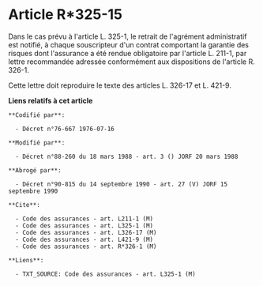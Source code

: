 # Article R*325-15

Dans le cas prévu à l'article L. 325-1, le retrait de l'agrément administratif est notifié, à chaque souscripteur d'un
contrat comportant la garantie des risques dont l'assurance a été rendue obligatoire par l'article L. 211-1, par lettre
recommandée adressée conformément aux dispositions de l'article R. 326-1.

Cette lettre doit reproduire le texte des articles L. 326-17 et L. 421-9.

**Liens relatifs à cet article**

	**Codifié par**:

	  - Décret n°76-667 1976-07-16

	**Modifié par**:

	  - Décret n°88-260 du 18 mars 1988 - art. 3 () JORF 20 mars 1988

	**Abrogé par**:

	  - Décret n°90-815 du 14 septembre 1990 - art. 27 (V) JORF 15 septembre 1990

	**Cite**:

	  - Code des assurances - art. L211-1 (M)
	  - Code des assurances - art. L325-1 (M)
	  - Code des assurances - art. L326-17 (M)
	  - Code des assurances - art. L421-9 (M)
	  - Code des assurances - art. R*326-1 (M)

	**Liens**:

	  - TXT_SOURCE: Code des assurances - art. L325-1 (M)
